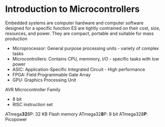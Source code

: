 # Introduction to Microcontrollers
Embedded systems are computer hardware and computer software designed for a specific function
ES are tightly contrained on their cost, size, resources, and power. They are compact, portable and suitable for mass production

- Microprocessor: General purpose processing units - variety of complex tasks 
- Microcontrollers: Contains CPU, memmory, I/O - specific tasks with low power
- ASIC: Application-Specific Integrated Circuit - High performance
- FPGA: Field Programmable Gate Array
- GPU: Graphics Processing Unit

AVR Microcontroller Family
- 8 bit
- RISC instruction set

ATmega**32**8P: 32 KB Flash memory
ATmega32**8**P: 8 bit
ATmega328**P**: Picopower

